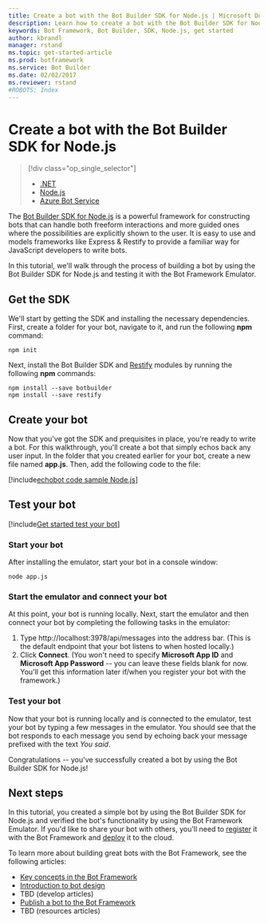 ```yaml
---
title: Create a bot with the Bot Builder SDK for Node.js | Microsoft Docs
description: Learn how to create a bot with the Bot Builder SDK for Node.js.
keywords: Bot Framework, Bot Builder, SDK, Node.js, get started
author: kbrandl
manager: rstand
ms.topic: get-started-article
ms.prod: botframework
ms.service: Bot Builder
ms.date: 02/02/2017
ms.reviewer: rstand
#ROBOTS: Index
---
```

# Create a bot with the Bot Builder SDK for Node.js
> [!div class="op_single_selector"]
> * [.NET](bot-framework-dotnet-getstarted.md)
> * [Node.js](bot-framework-nodejs-getstarted.md)
> * [Azure Bot Service](bot-framework-azure-getstarted.md)
>

The <a href="https://github.com/Microsoft/BotBuilder" target="_blank">Bot Builder SDK for Node.js</a> is a powerful framework for constructing bots that can handle both freeform interactions and more guided ones where the possibilities are explicitly shown to the user. 
It is easy to use and models frameworks like Express & Restify to provide a familiar way for JavaScript developers to write bots.

In this tutorial, we'll walk through the process of building a bot by using the Bot Builder SDK for Node.js 
and testing it with the Bot Framework Emulator.

## Get the SDK
We'll start by getting the SDK and installing the necessary dependencies. 
First, create a folder for your bot, navigate to it, and run the following **npm** command:

```
npm init
```

Next, install the Bot Builder SDK and <a href="http://restify.com/" target="_blank">Restify</a> modules by running the following **npm** commands:

```
npm install --save botbuilder
npm install --save restify
```

## Create your bot
Now that you've got the SDK and prequisites in place, you're ready to write a bot. 
For this walkthrough, you'll create a bot that simply echos back any user input. 
In the folder that you created earlier for your bot, create a new file named **app.js**. 
Then, add the following code to the file: 

[!include[echobot code sample Node.js](../includes/snippet-code-node-echobot.md)]

## Test your bot

[!include[Get started test your bot](../includes/snippet-getstarted-test-bot.md)]

### Start your bot 

After installing the emulator, start your bot in a console window:

```
node app.js
```

### Start the emulator and connect your bot

At this point, your bot is running locally. Next, start the emulator and then connect your bot by completing the following tasks in the emulator:
1. Type http://localhost:3978/api/messages into the address bar. (This is the default endpoint that your bot listens to when hosted locally.)
2. Click **Connect**. (You won't need to specify **Microsoft App ID** and **Microsoft App Password** -- you can leave these fields blank for now. You'll get this information later if/when you register your bot with the framework.)

### Test your bot

Now that your bot is running locally and is connected to the emulator, test your bot by typing a few messages in the emulator. 
You should see that the bot responds to each message you send by echoing back your message prefixed with the text *You said*. 

Congratulations -- you've successfully created a bot by using the Bot Builder SDK for Node.js! 

## Next steps

In this tutorial, you created a simple bot by using the Bot Builder SDK for Node.js 
and verified the bot's functionality by using the Bot Framework Emulator. 
If you'd like to share your bot with others, you'll need to 
[register](bot-framework-publish-register.md) it with the Bot Framework and 
[deploy](bot-framework-publish-deploy.md) it to the cloud. 

To learn more about building great bots with the Bot Framework, see the following articles:

- [Key concepts in the Bot Framework](bot-framework-concepts-overview.md)
- [Introduction to bot design](bot-framework-design-overview.md)
- TBD (develop articles)
- [Publish a bot to the Bot Framework](bot-framework-publish-overview.md)
- TBD (resources articles)